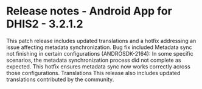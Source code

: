 # Release notes - Android App for DHIS2 - 3.2.1.2

This patch release includes updated translations and a hotfix addressing an issue affecting metadata synchronization.
Bug fix included
Metadata sync not finishing in certain configurations (ANDROSDK-2164): In some specific scenarios, the metadata synchronization process did not complete as expected. This hotfix ensures metadata sync now works correctly across those configurations.
Translations
This release also includes updated translations contributed by the community.